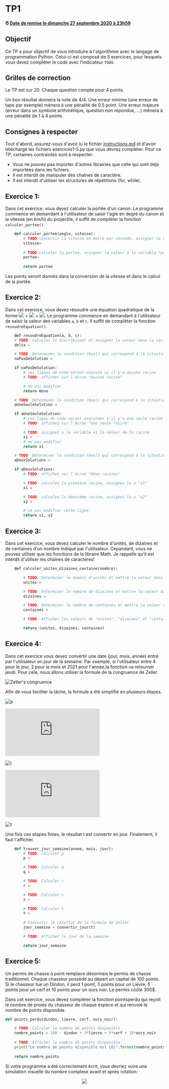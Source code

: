# TP1

<!--- Changer la date de remise en modifiant le URL--->
#### :alarm_clock: [Date de remise le dimanche 27 septembre 2020 à 23h59](https://www.timeanddate.com/countdown/generic?iso=20200927T2359&p0=165&msg=Remise&font=cursive&csz=1#)

## Objectif

Ce TP a pour objectif de vous introduire à l'algorithmie avec le langage de programmation Python.
Celui-ci est composé de 5 exercices, pour lesquels vous devez compléter le code avec l'indicateur `TODO`.

## Grilles de correction
Le TP est sur 20. Chaque question compte pour 4 points.

Un bon résultat donnera la note de 4/4. Une erreur minime (une erreur de tape par exemple) mènera à une pénalité de 0.5 point. Une erreur majeure (erreur dans un symbole arithmétique, question non répondue, ...) ménera à une pénalité de 1 à 4 points.

## Consignes à respecter

Tout d'abord, assurez-vous d'avoir lu le fichier [instructions.md](instructions.md) et d'avoir téléchargé les fichiers exercices1-5.py que vous devrez compléter.
Pour ce TP, certaines contraintes sont à respecter:
- Vous ne pouvez pas importer d'autres librairies que celle qui sont déjà importées dans les fichiers.
- Il est interdit de manipuler des chaînes de caractère.
- Il est interdit d'utiliser les structures de répétitions (for, while).

## Exercice 1:
Dans cet exercice, vous devez calculer la portée d'un canon. Le programme commence en demandant à l'utilisateur de saisir l'agle en degré du canon et la vitesse (en km/h) du projectile, il suffit de compléter la fonction `calculer_portee()`.
```python
    def calculer_portee(angle, vitesse):
        # TODO convertir la vitesse en metre par seconde, assigner la valeur à la variable "vitesse"
        vitesse= 
        
        # TODO calculer la portee, assigner la valeur à la variable "portee"
        portee= 
        
        return portee
```

Les points seront donnés dans la conversion de la vitesse et dans le calcul de la portée.

## Exercice 2:
Dans cet exercice, vous devez résoudre une équation quadratique de la forme <img src="https://render.githubusercontent.com/render/math?math=ax^2"> + <img src="https://render.githubusercontent.com/render/math?math=bx"> + <img src="https://render.githubusercontent.com/render/math?math=c">. Le programme commence en demandant à l'utilisateur de saisir la valeur des variables `a`, `b` et `c`. Il suffit de compléter la fonction `resoudreEquation()`.
```python
    def resoudreEquation(a, b, c):
    # TODO: Calculer le discriminant et assigner la valeur dans la variable "delta"
    delta =

    # TODO: Déterminer la condition (bool) qui correspond à la situation où l'équation n'a aucune solution et m assigner le résultat dans la variable "naPasDeSolution"
    naPasDeSolution =

    if naPasDeSolution:
        # ces lignes de code seront executé si il y'a aucune racine
        # TODO: afficher sur l'écran "Aucune racine"

        # ne pas modifier
        return None

    # TODO: Déterminer la condition (bool) qui correspond à la situation où il existe une seule solution à l'équation et mettre la valeur dans "aUneSeuleSolution"
    aUneSeuleSolution =

    if aUneSeuleSolution:
        # ces ligne de code seront executées s'il y'a une seule racine
        # TODO: affichez sur l'écran "Une seule racine"

        # TODO: assignez a la variable x1 la valeur de la racine
        x1 =
        # ne pas modifier
        return x1

    # TODO: Déterminer la condition (bool) qui correspond à la situation où il existe deux solutions de l'équation et mettre la valeur dans "aDeuxSolutions"
    aDeuxSolutions =

    if aDeuxSolutions:
        # TODO: affichez sur l'écran "Deux racines"

        # TODO: calculez la première racine, assignez la a "x1"
        x1 =

        # TODO: calculez la deuxième racine, assignez la a "x2"
        x2 =

        # ne pas modifier cette ligne
        return x1, x2
```
## Exercice 3:
Dans cet exercice, vous devez calculer le nombre d'unités, de dizaines et de centaines d'un nombre indiqué par l'utilisateur. Cepandant, vous ne pouvez utiliser que les fonctions de la libraire Math. Je rappelle qu'il est interdit d'utiliser les chaines de caractères!
```python
    def calculer_unites_dizaines_centaine(nombre):

        # TODO: Déterminer le nombre d'unités et mettre la valeur dans "unites"
        unites = 

        # TODO: Déterminer le nombre de dizaines et mettre la valeur dans "dizaines"
        dizaines = 

        # TODO: Déterminer le nombre de centaines et mettre la valeur dans "centaines"
        centaines = 

        # TODO: Afficher les valeurs de "unites", "dizaines" et "centaines"

        return (unites, dizaines, centaines)
```
## Exercice 4:
Dans cet exercice vous devez convertir une date (jour, mois, année) entré par l'utilisateur en jour de la semaine. Par exemple, si l'utilisateur entre 4 pour le jour, 2 pour le mois et 2021 pour l'année,la fonction va retourner jeudi. Pour cela, nous allons utiliser la formule de la congruence de Zeller.

![Zeller's congruence](https://wikimedia.org/api/rest_v1/media/math/render/svg/0f95195dcc0d98b351294277071736e97053324e)

Afin de vous faciliter la tâche, la formule a été simplifié en plusieurs étapes.

![p](https://latex.codecogs.com/svg.latex?p=\left\lfloor\dfrac{14-mois}{12}\right\rfloor)

![q](https://latex.codecogs.com/svg.latex?q=annee-p)

![r](https://latex.codecogs.com/svg.latex?r=q+\left\lfloor\dfrac{q}{4}\right\rfloor-\left\lfloor\dfrac{q}{100}\right\rfloor+\left\lfloor\dfrac{q}{400}\right\rfloor)

![s](https://latex.codecogs.com/svg.latex?s=mois+12*p-2)

![t](https://latex.codecogs.com/svg.latex?t=(\left\lfloor\dfrac{jour+r+31*s}{12}\right\rfloor)\mod7)

Une fois ces étapes finies, le résultat t est convertir en jour. Finalement, il faut l'afficher.

```python
    def trouver_jour_semaine(annee, mois, jour):
        # TODO: Calculer p
        p = 

        # TODO: Calculer q
        q = 

        # TODO: Calculer r
        r = 

        # TODO: Calculer s
        s =

        # TODO: Calculer t 
        t = 
        
        # Convertir le résultat de la formule de Zeller
        jour_semaine = convertir_jour(t)

        # TODO: Afficher le jour de la semaine

        return jour_semaine
```
## Exercice 5:
Un permis de chasse à point remplace désormais le permis de chasse traditionnel. Chaque chasseur possède au départ un capital de 100 points. Si le chasseur tue un Dindon, il perd 1 point, 3 points pour un Lièvre, 5 points pour un cerf et 10 points pour un ours noir. Le permis coûte 300$.

Dans cet exercice, vous devez compléter la fonction pointsperdu qui reçoit le nombre de proies du chasseur de chaque espèce et qui renvoie le nombre de points disponible.

```python
def points_perdu(dindon, lievre, cerf, ours_noir):

    # TODO: Calculer le nombre de points disponible 
    nombre_points = 100 - dindon + 3*lievre + 5*cerf + 10*ours_noir
	
    # TODO: Afficher le nombre de points disponible
    print("Le nombre de points disponible est {0}".format(nombre_points))
	
    return nombre_points
```
Si votre programme a été correctement écrit, vous devriez voire une simulation visuelle du nombre complexe avant et apres rotation:
<p align="center">
     <img src="img/complexe.PNG?raw=true"/>
</p>
